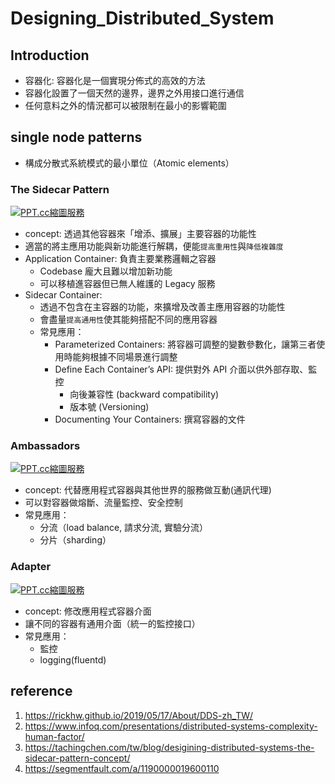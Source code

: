 # Designing_Distributed_System

## Introduction 
- 容器化: 容器化是一個實現分佈式的高效的方法
- 容器化設置了一個天然的邊界，邊界之外用接口進行通信
- 任何意料之外的情況都可以被限制在最小的影響範圍


## single node patterns
- 構成分散式系統模式的最小單位（Atomic elements）

### The Sidecar Pattern

<a href="https://ppt.cc/flBFEx"><img src="https://ppt.cc/flBFEx@.png" border="0" alt="PPT.cc縮圖服務" title="PPT.cc縮圖服務"></a>

- concept: 透過其他容器來「增添、擴展」主要容器的功能性
- 適當的將主應用功能與新功能進行解耦，便能`提高重用性`與`降低複雜度`
- Application Container: 負責主要業務邏輯之容器
  - Codebase 龐大且難以增加新功能
  - 可以移植進容器但已無人維護的 Legacy 服務
- Sidecar Container: 
  - 透過不包含在主容器的功能，來擴增及改善主應用容器的功能性
  - 會盡量`提高通用性`使其能夠搭配不同的應用容器
  - 常見應用：
    - Parameterized Containers: 將容器可調整的變數參數化，讓第三者使用時能夠根據不同場景進行調整
    - Define Each Container’s API: 提供對外 API 介面以供外部存取、監控
      - 向後兼容性 (backward compatibility)
      - 版本號 (Versioning)
    - Documenting Your Containers: 撰寫容器的文件

### Ambassadors

<a href="https://ppt.cc/fTse8x"><img src="https://ppt.cc/fTse8x@.png" border="0" alt="PPT.cc縮圖服務" title="PPT.cc縮圖服務"></a>

- concept: 代替應用程式容器與其他世界的服務做互動(通訊代理)
- 可以對容器做熔斷、流量監控、安全控制
- 常見應用：
  - 分流（load balance, 請求分流, 實驗分流）
  - 分片（sharding）

### Adapter

<a href="https://ppt.cc/fSLnex"><img src="https://ppt.cc/fSLnex@.png" border="0" alt="PPT.cc縮圖服務" title="PPT.cc縮圖服務"></a>

- concept: 修改應用程式容器介面
- 讓不同的容器有通用介面（統一的監控接口）
- 常見應用：
  - 監控
  - logging(fluentd)



## reference
1. https://rickhw.github.io/2019/05/17/About/DDS-zh_TW/
2. https://www.infoq.com/presentations/distributed-systems-complexity-human-factor/
3. https://tachingchen.com/tw/blog/desigining-distributed-systems-the-sidecar-pattern-concept/
4. https://segmentfault.com/a/1190000019600110

